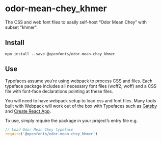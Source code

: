 
# odor-mean-chey_khmer

The CSS and web font files to easily self-host “Odor Mean Chey” with subset "khmer".

## Install

`npm install --save @openfonts/odor-mean-chey_khmer`

## Use

Typefaces assume you’re using webpack to process CSS and files. Each typeface
package includes all necessary font files (woff2, woff) and a CSS file with
font-face declarations pointing at these files.

You will need to have webpack setup to load css and font files. Many tools built
with Webpack will work out of the box with Typefaces such as [Gatsby](https://github.com/gatsbyjs/gatsby)
and [Create React App](https://github.com/facebookincubator/create-react-app).

To use, simply require the package in your project’s entry file e.g.

```javascript
// Load Odor Mean Chey typeface
require('@openfonts/odor-mean-chey_khmer')
```
